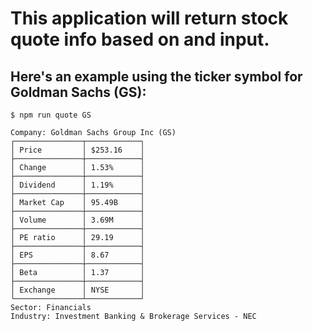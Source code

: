 # This application will return stock quote info based on and input.

## Here's an example using the ticker symbol for Goldman Sachs (GS):
`$ npm run quote GS`

```
Company: Goldman Sachs Group Inc (GS)
┌───────────────┬────────────┐
│ Price         │ $253.16    │
├───────────────┼────────────┤
│ Change        │ 1.53%      │
├───────────────┼────────────┤
│ Dividend      │ 1.19%      │
├───────────────┼────────────┤
│ Market Cap    │ 95.49B     │
├───────────────┼────────────┤
│ Volume        │ 3.69M      │
├───────────────┼────────────┤
│ PE ratio      │ 29.19      │
├───────────────┼────────────┤
│ EPS           │ 8.67       │
├───────────────┼────────────┤
│ Beta          │ 1.37       │
├───────────────┼────────────┤
│ Exchange      │ NYSE       │
└───────────────┴────────────┘
Sector: Financials
Industry: Investment Banking & Brokerage Services - NEC

```
